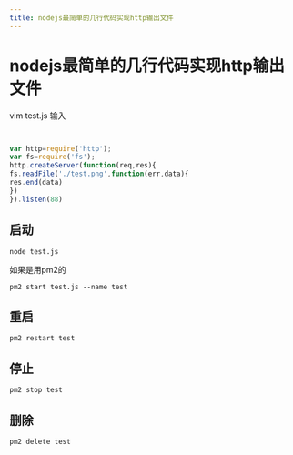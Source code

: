 ```yaml
---
title: nodejs最简单的几行代码实现http输出文件
---
```


# nodejs最简单的几行代码实现http输出文件

vim test.js
输入

```javascript


var http=require('http');
var fs=require('fs');
http.createServer(function(req,res){
fs.readFile('./test.png',function(err,data){
res.end(data)
})
}).listen(88)

```

## 启动

`node test.js`

如果是用pm2的

`pm2 start test.js --name test`

## 重启

`pm2 restart test`

## 停止

`pm2 stop test`

## 删除

`pm2 delete test`
